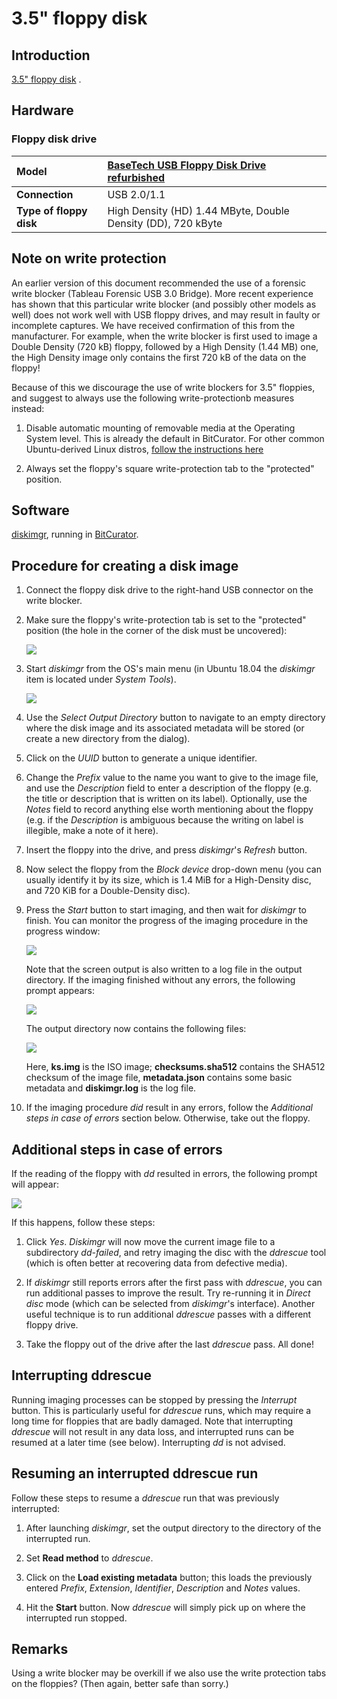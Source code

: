 # 3.5" floppy disk

## Introduction

[3.5" floppy disk](https://en.wikipedia.org/wiki/Floppy_disk#%E2%80%8B3_1%E2%81%842-inch_floppy_disk) .

## Hardware

### Floppy disk drive

|**Model**|[BaseTech USB Floppy Disk Drive refurbished](https://web.archive.org/web/20181008141513/http://www.produktinfo.conrad.com/datenblaetter/1100000-1199999/001170561-an-01-ml-BASETECH_FLOPPY_LAUFWERK_USB_de_en_fr_nl.pdf)|
|:--|:--|
|**Connection**|USB 2.0/1.1|
|**Type of floppy disk**|High Density (HD) 1.44 MByte, Double Density (DD), 720 kByte|

<!--
### Write blocker

|**Model**|[Tableau Forensic USB 3.0 Bridge](https://www.guidancesoftware.com/tableau/hardware/t8u)|
|:--|:--|
|**Connectors: Host (Left) Side**|USB 3.0 Standard-B connector|
|**Connectors: Device (Right) Side**|USB 3.0 Standard-A connector|

## Connecting the write blocker

1. Hook up the write blocker to the workstation using the blue USB cable (use the left-hand port on the write blocker).

2. Connect the write blocker' s power supply to the DC In (at top) and make sure the power cord is plugged into to a power socket.
-->

## Note on write protection

An earlier version of this document recommended the use of a forensic write blocker (Tableau Forensic USB 3.0 Bridge). More recent experience has shown that this particular write blocker (and possibly other models as well) does not work well with USB floppy drives, and may result in faulty or incomplete captures. We have received confirmation of this from the manufacturer. For example, when the write blocker is first used to image a  Double Density (720 kB) floppy, followed by a High Density (1.44 MB) one, the High Density image only contains the first 720 kB of the data on the floppy!

Because of this we discourage the use of write blockers for 3.5" floppies, and suggest to always use the following write-protectionb measures instead:

1. Disable automatic mounting of removable media at the Operating System level. This is already the default in BitCurator. For other common Ubuntu-derived Linux distros, [follow the instructions here](./disable-automount.md)

2. Always set the floppy's square write-protection tab to the "protected" position.

## Software

[diskimgr](https://github.com/KBNLresearch/diskimgr), running in [BitCurator](https://bitcurator.net/).

## Procedure for creating a disk image

1. Connect the floppy disk drive to the right-hand USB connector on the write blocker.

2. Make sure the floppy's write-protection tab is set to the "protected" position (the hole in the corner of the disk must be uncovered):

    ![](./img/write-protection.png)

3. Start *diskimgr* from the OS's main menu (in Ubuntu 18.04 the *diskimgr* item is located under *System Tools*).

    ![](./img/diskimgr-1.png)

4. Use the *Select Output Directory* button to navigate to an empty directory where the disk image and its associated metadata will be stored (or create a new directory from the dialog).

5. Click on the *UUID* button to generate a unique identifier.

6. Change the *Prefix* value to the name you want to give to the image file, and use the *Description* field to enter a description of the floppy (e.g. the title or description that is written on its label). Optionally, use the *Notes* field to record anything else worth mentioning about the floppy (e.g. if the *Description* is ambiguous because the writing on label is illegible, make a note of it here).

7. Insert the floppy into the drive, and press *diskimgr*'s *Refresh* button.

8. Now select the floppy from the *Block device* drop-down menu (you can usually identify it by its size, which is 1.4 MiB for a High-Density disc, and 720 KiB for a Double-Density disc).

9. Press the *Start* button to start imaging, and then wait for *diskimgr* to finish. You can monitor the progress of the imaging procedure in the progress window:

    ![](./img/diskimgr-2.png)

    Note that the screen output is also written to a log file in the output directory. If the imaging finished without any errors, the following prompt appears:

    ![](./img/diskimgr-success.png)

    The output directory now contains the following files:

    ![](./img/diskimgr-files.png)

    Here, **ks.img** is the ISO image; **checksums.sha512** contains the SHA512 checksum of the image file, **metadata.json** contains some basic metadata and **diskimgr.log** is the log file.

10. If the imaging procedure *did* result in any errors, follow the *Additional steps in case of errors* section below. Otherwise, take out the floppy.


## Additional steps in case of errors

If the reading of the floppy with *dd* resulted in errors, the following prompt will appear:

![](./img/error-dd.png)

If this happens, follow these steps:

1. Click *Yes*. *Diskimgr* will now move the current image file to a subdirectory *dd-failed*, and retry imaging the disc with the *ddrescue* tool (which is often better at recovering data from defective media).

2. If *diskimgr* still reports errors after the first pass with *ddrescue*, you can run additional passes to improve the result. Try re-running it in *Direct disc* mode (which can be selected from *diskimgr*'s interface). Another useful technique is to run additional *ddrescue* passes with a different floppy drive.

<!--TODO elaborate a bit on this, add screenshots-->

3. Take the floppy out of the drive after the last *ddrescue* pass. All done!

## Interrupting ddrescue

Running imaging processes can be stopped by pressing the *Interrupt* button. This is particularly useful for *ddrescue* runs, which may require a long time for floppies that are badly damaged. Note that interrupting *ddrescue* will not result in any data loss, and interrupted runs can be resumed at a later time (see below). Interrupting *dd* is not advised.

## Resuming an interrupted ddrescue run

Follow these steps to resume a *ddrescue* run that was previously interrupted:

1. After launching *diskimgr*, set the output directory to the directory of the interrupted run.

2. Set **Read method** to *ddrescue*.

3. Click on the **Load existing metadata** button; this loads the previously entered *Prefix*, *Extension*, *Identifier*, *Description* and *Notes* values.

4. Hit the **Start** button. Now *ddrescue* will simply pick up on where the interrupted run stopped.

## Remarks

<!-- 1. If we first eject the floppy device from the file manager, any newly inserted floppies are not mounted (switching the write blocker off and on fixes this) -->

Using a write blocker may be overkill if we also use the write protection tabs on the floppies? (Then again, better safe than sorry.)